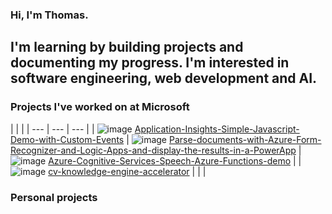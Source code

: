 ### Hi, I'm Thomas. 
## I'm learning by building projects and documenting my progress. I'm interested in software engineering, web development and AI.

### Projects I've worked on at Microsoft

| | |
| --- | --- | --- |
| ![image](https://user-images.githubusercontent.com/35609369/155168134-1e400b70-4729-4a82-aa95-2bcd0011e987.png) [Application-Insights-Simple-Javascript-Demo-with-Custom-Events](https://github.com/thomasgauvin/Application-Insights-Simple-Javascript-Demo-with-Custom-Events) | ![image](https://user-images.githubusercontent.com/35609369/155168220-4da969ed-dd9a-47cf-9c68-4560a1164f30.png) [Parse-documents-with-Azure-Form-Recognizer-and-Logic-Apps-and-display-the-results-in-a-PowerApp](https://github.com/thomasgauvin/Parse-documents-with-Azure-Form-Recognizer-and-Logic-Apps-and-display-the-results-in-a-PowerApp) | ![image](https://user-images.githubusercontent.com/35609369/155168297-0a04efba-0475-4607-8626-1b380dae0537.png) [Azure-Cognitive-Services-Speech-Azure-Functions-demo](https://github.com/thomasgauvin/Azure-Cognitive-Services-Speech-Azure-Functions-demo) |
| ![image](https://user-images.githubusercontent.com/35609369/155168448-cec67b0e-f94a-4484-bf3f-2da45a63d22e.png) [cv-knowledge-engine-accelerator](https://github.com/thomasgauvin/cv-knowledge-engine-accelerator) | | |

### Personal projects

<!--
**thomasgauvin/thomasgauvin** is a ✨ _special_ ✨ repository because its `README.md` (this file) appears on your GitHub profile.

Here are some ideas to get you started:

- 🔭 I’m currently working on ...
- 🌱 I’m currently learning ...
- 👯 I’m looking to collaborate on ...
- 🤔 I’m looking for help with ...
- 💬 Ask me about ...
- 📫 How to reach me: ...
- 😄 Pronouns: ...
- ⚡ Fun fact: ...
-->
